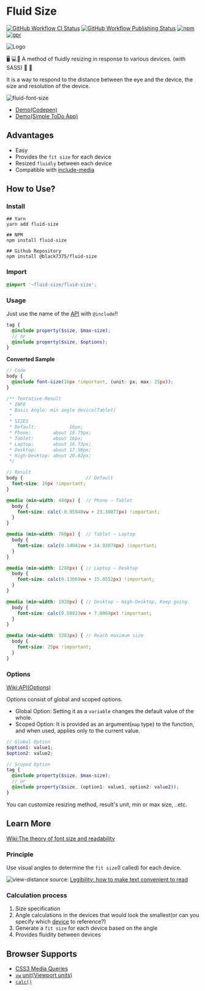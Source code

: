 # Fluid Size

[![GitHub Workflow CI  Status](https://img.shields.io/github/workflow/status/black7375/Fluid-Size/CI)](https://github.com/black7375/Fluid-Size/actions?query=workflow%3ACI)
[![GitHub Workflow Publishing Status](https://img.shields.io/github/workflow/status/black7375/Fluid-Size/Publishing?label=Publishing)](https://github.com/black7375/Fluid-Size/actions?query=workflow%3APublishing)
[![npm](https://img.shields.io/npm/v/fluid-size?color=%23CC3534&logo=npm)](https://www.npmjs.com/package/fluid-size) 
[![gpr](https://img.shields.io/github/v/release/black7375/Fluid-Size?color=%23117FFF&label=GPR&logo=github)](https://github.com/black7375/Fluid-Size/packages/336258)

![Logo](https://user-images.githubusercontent.com/25581533/90948604-eda79480-e42f-11ea-836e-1472bdb0d75b.png)

:desktop_computer: :computer::iphone: A method of fluidly resizing in response to various devices. (with SASS) :revolving_hearts: :eyes:

It is a way to respond to the distance between the eye and the device, the size and resolution of the device.

![fluid-font-size](https://user-images.githubusercontent.com/25581533/82766346-d8f63900-9e0d-11ea-9b3b-ceabd7832e4b.png)
- [Demo(Codepen)](https://codepen.io/black7375/pen/xxZoyow?editors=1100)
- [Demo(Simple ToDo App)](https://black7375.github.io/React-RxJS-Todo/)

## Advantages
- Easy
- Provides the `fit size` for each device
- Resized `fluidly` between each device
- Compatible with [include-media](https://github.com/eduardoboucas/include-media)

## How to Use?

### Install

```shell
## Yarn
yarn add fluid-size

## NPM
npm install fluid-size

## Github Repository
npm install @black7375/fluid-size
```

### Import

```scss
@import '~fluid-size/fluid-size';
```

### Usage

Just use the name of the [API](https://github.com/black7375/fluid-size/wiki/API) with `@include`!!

```scss
tag {
  @include property($size, $max-size);
  // or
  @include property($size, $options);
}
```

 **Converted Sample**

```scss
// Code
body {
  @include font-size(16px !important, (unit: px, max: 25px));
}

/** Tentative Result
 * INFO
 * Basis Angle: min angle device(Tablet)
 *
 * SIZES
 * Default:            16px;
 * Phone:        about 18.75px;
 * Tablet:       about 16px;
 * Laptop:       about 16.73px;
 * Desktop:      about 17.56px;
 * High-Desktop: about 20.82px;
 */

// Result
body {                       // Default  
  font-size: 16px !important;
}

@media (min-width: 480px) {  // Phone ~ Tablet
  body {
    font-size: calc(-0.95048vw + 23.30877px) !important;
  }
}

@media (min-width: 768px) {  // Tablet ~ Laptop
  body {
    font-size: calc(0.14041vw + 14.93074px) !important;
  }
}

@media (min-width: 1280px) { // Laptop ~ Desktop
  body {
    font-size: calc(0.13069vw + 15.0552px) !important;
  }
}

@media (min-width: 1920px) { // Desktop ~ High-Desktop, Keep going.
  body {
    font-size: calc(0.50823vw + 7.8064px) !important;
  }
}

@media (min-width: 3383px) { // Reach maximum size
  body {
    font-size: 25px !important;
  }
}
```

### Options

[Wiki:API(Options)](https://github.com/black7375/fluid-size/wiki/API#options)

Options consist of global and scoped options.

- Global Option: Setting it as a `variable` changes the default value of the whole.
- Scoped Option: It is provided as an argument(`map` type) to the function, and when used, applies only to the current value.

```scss
// Global Option
$option1: value1;
$option2: value2;

// Scoped Option
tag {
  @include property($size, $max-size);
  // or
  @include property($size, (option1: value1, option2: value2));
}
```

You can customize resizing method, result's unit, min or max size, ..etc.

## Learn More
[Wiki:The theory of font size and readability](https://github.com/black7375/fluid-size/wiki/The-theory-of-font-size-and-readability)

### Principle

Use visual angles to determine the `fit size`(I called) for each device.

![view-distance](https://user-images.githubusercontent.com/25581533/82766340-cc71e080-9e0d-11ea-8268-7c965e6544c0.jpeg)
source: [Legibility: how to make text convenient to read](https://uxdesign.cc/legibility-how-to-make-text-convenient-to-read-7f96b84bd8af)

### Calculation process

1. Size specification
2. Angle calculations in the devices that would look the smallest(or can you specify which [device](https://github.com/black7375/Fluid-Size/wiki/API#2-device) to reference?)
3. Generate a `fit size` for each device based on the angle
4. Provides fluidity between devices


## Browser Supports

- [CSS3 Media Queries](https://caniuse.com/#feat=css-mediaqueries)
- [`vw` unit](https://caniuse.com/#feat=mdn-css_types_length_vw)([Viewport units](https://caniuse.com/#feat=viewport-units))
- [`calc()`](https://caniuse.com/#feat=calc)
